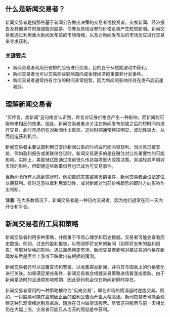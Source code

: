## 什么是新闻交易者？

新闻交易者是指那些基于新闻公告做出决策的交易者或投资者。突发新闻、经济报告及其他事件的报道能对股票、债券及其他证券的价格走势产生短暂影响。新闻交易者通过利用重大新闻发布前的市场情绪，以及对新闻发布后的市场反应进行交易来寻求获利。

### 关键要点

- 新闻交易者利用已安排的公告进行交易，目的在于从短期波动中获利。
- 新闻交易者也可以交易那些影响国内或全球经济的重要非计划事件。
- 新闻交易者通常持有仓位的时间非常短暂，因为新闻的影响往往在发布后迅速减弱。

## 理解新闻交易者

“买传言，卖新闻”这句格言认识到，传言对证券价格会产生一种影响，而新闻则可能带来相反的效果。因此，新闻交易者重点关注在新闻发布前或之后的短时间内进行交易，此时市场仍在对新闻作出反应。这些时期通常特征明显，波动性较大，从而创造获利机会。

新闻交易者主要试图利用已安排新闻公告的时机或可能内容获利。当消息已被安排，例如盈利报告或美联储会议时，新闻交易更多的是在赌注对公告重要性的可能影响。实际上，美联储试图通过提前很久传达每项重大政策决策，来减轻其声明对市场的影响，但即便这些政策信号也已成为可交易事件。

当新闻令所有人感到惊讶时，例如自然灾害或黑天鹅事件，新闻交易者会设法定位以期获利。有时这意味着利用波动性，或对新闻对当前价格趋势的即时方向影响作出判断。

**注意:** 在大多数情况下，新闻交易者是一种日内交易者，因为他们通常在同一天内开仓和平仓。

## 新闻交易者的工具和策略

新闻交易者利用多种策略，并侧重于市场心理学和历史数据。交易者可能会查看历史数据，例如，过去的盈利报告，以预测即将发布的新闻（如即将发布的盈利报告）可能对价格的影响。通过熟悉特定市场，新闻交易者能够对某证券的价格在新闻发布后是否会上涨或下跌做出有根据的猜测。

新闻交易者还可以设置查询和警报，以收集突发新闻，并将其与图表上的价格变化进行关联。如果满足某些条件，新闻交易者会根据交易策略进场看涨或看跌。由于新闻是及时的且通常影响短期，因此获利机会仅在新闻新鲜时存在。

新闻交易者常用的一种策略被称为“反向交易”，即在市场热情消退时逆势交易。例如，一只股票可能在盘前因正面的盈利公告而开盘大幅高涨。新闻交易者可能会观察这种乐观情绪达到高点后，随后在日内做空该股票。尽管这只股票与前一天相比仍在大幅上涨，交易者可能已从当天的高低差中获利。
